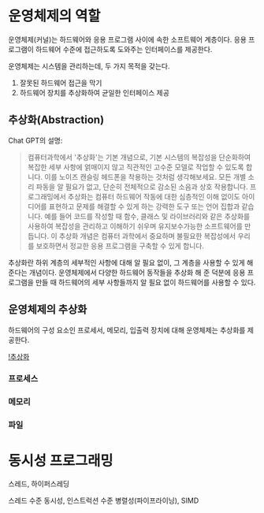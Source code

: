 # 운영체제의 역할

운영체제(커널)는 하드웨어와 응용 프로그램 사이에 속한 소프트웨어 계층이다. 응용 프로그램이 하드웨어 수준에 접근하도록 도와주는 인터페이스를 제공한다.

운영체제는 시스템을 관리하는데, 두 가지 목적을 갖는다.

1. 잘못된 하드웨어 접근을 막기
2. 하드웨어 장치를 추상화하여 균일한 인터페이스 제공

## 추상화(Abstraction)

Chat GPT의 설명:

> 컴퓨터과학에서 '추상화'는 기본 개념으로, 기본 시스템의 복잡성을 단순화하여 복잡한 세부 사항에 얽매이지 않고 직관적인 고수준 모델로 작업할 수 있도록 합니다. 이를 노이즈 캔슬링 헤드폰을 착용하는 것처럼 생각해보세요. 모든 개별 소리 파동을 알 필요가 없고, 단순히 전체적으로 감소된 소음과 상호 작용합니다. 프로그래밍에서 추상화는 컴퓨터 하드웨어 작동에 대한 심층적인 이해 없이도 아이디어를 표현하고 문제를 해결할 수 있게 하는 강력한 도구 또는 언어 집합과 같습니다. 예를 들어 코드를 작성할 때 함수, 클래스 및 라이브러리와 같은 추상화를 사용하여 복잡성을 관리하고 이해하기 쉬우며 유지보수가능한 소프트웨어를 만듭니다. 이 추상화 개념은 컴퓨터 과학에서 중요하며 불필요한 복잡성에서 우리를 보호하면서 정교한 응용 프로그램을 구축할 수 있게 합니다.

추상화란 하위 계층의 세부적인 사항에 대해 알 필요 없이, 그 계층을 사용할 수 있게 해 준다는 개념이다. 운영체제에서 다양한 하드웨어 동작들을 추상화 해 준 덕분에 응용 프로그램을 만들 때 하드웨어의 세부 사항들까지 알 필요 없이 하드웨어를 사용할 수 있다.

## 운영체제의 추상화

하드웨어의 구성 요소인 프로세서, 메모리, 입출력 장치에 대해 운영체제는 추상화를 제공한다.

[!추상화](../images/abstraction.png)

### 프로세스

### 메모리

### 파일

# 동시성 프로그래밍

스레드, 하이퍼스레딩

스레드 수준 동시성, 인스트럭션 수준 병렬성(파이프라이닝), SIMD
